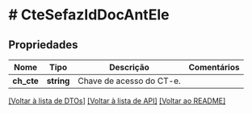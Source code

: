 # # CteSefazIdDocAntEle

## Propriedades

Nome | Tipo | Descrição | Comentários
------------ | ------------- | ------------- | -------------
**ch_cte** | **string** | Chave de acesso do CT-e. |

[[Voltar à lista de DTOs]](../../README.md#models) [[Voltar à lista de API]](../../README.md#endpoints) [[Voltar ao README]](../../README.md)
